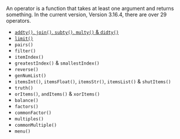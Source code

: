 An operator is a function that takes at least one argument and returns something. In the current version, Version 3.16.4, there are over 29 operators.

- [`addty()`, `join()`, `subty()`, `multy()` & `didty()`](https://sombrero64.github.io/PythonSharp/docs/operators/BasicItemCaluations)
- [`limit()`](https://sombrero64.github.io/PythonSharp/docs/operators/Limit)
- `pairs()`
- `filter()`
- `itemIndex()`
- `greatestIndex()` & `smallestIndex()`
- `reverse()`
- `genNumList()`
- `itemsInt()`, `itemsFloat()`, `itemsStr()`, `itemsList()` & `shutItems()`
- `truth()`
- `orItems()`, `andItems()` & `xorItems()`
- `balance()`
- `factors()`
- `commonFactor()`
- `multiples()`
- `commonMultiple()`
- `menu()`
